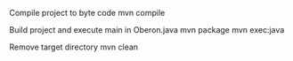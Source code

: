 Compile project to byte code
mvn compile

Build project and execute main in Oberon.java
mvn package
mvn exec:java

Remove target directory
mvn clean